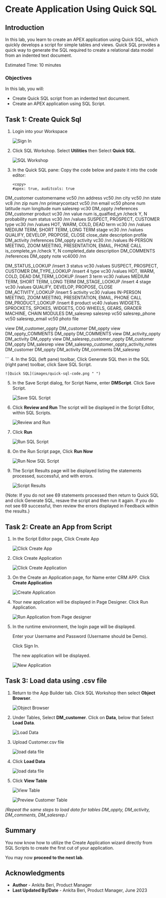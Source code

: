 # Create Application Using Quick SQL

## Introduction

In this lab, you learn to create an APEX application using Quick SQL, which quickly develops a script for simple tables and views.
Quick SQL provides a quick way to generate the SQL required to create a relational data model from an indented text document.

Estimated Time: 10 minutes

### Objectives

In this lab, you will:
- Create Quick SQL script from an indented text document.
- Create an APEX application using SQL Script.

## Task 1: Create Quick Sql

1. Login into your Workspace

     ![Sign In](images/login.png " ")

2. Click SQL Workshop. Select **Utilities** then Select **Quick SQL**.

    ![SQL Workshop](images/sql-workshop.png " ")

3. In the Quick SQL pane:
   Copy the code below and paste it into the code editor:

   ```
   <copy>
   #apex: true, auditcols: true
DM_customer
 customername vc50 /nn
 address vc50 /nn
 city vc50 /nn
 state vc8 /nn
 zip num /nn
 primarycontact vc50 /nn
 email vc50
 phone num
 latitude num
 longitude num
 salesrep vc30
 DM_oppty /references DM_customer
     product vc30 /nn
     value num
     is_qualfied_yn /check Y, N
     probability num
     status vc30 /nn /values SUSPECT, PROSPECT, CUSTOMER
     type vc30 /nn /values HOT, WARM, COLD, DEAD
     term vc30 /nn /values MEDIUM TERM, SHORT TERM, LONG TERM
     stage vc30 /nn /values QUALIFY, DEVELOP, PROPOSE, CLOSE
     close_date
     description
     profile
     DM_activity /references DM_oppty
         activity vc30 /nn /values IN-PERSON MEETING, ZOOM MEETING, PRESENTATION, EMAIL, PHONE CALL
         is_complete_yn /check Y, N
         completed_date
         description
     DM_COMMENTS /references DM_oppty
        note vc4000 /nn

DM_STATUS_LOOKUP /insert 3
 status vc30 /values SUSPECT, PROSPECT, CUSTOMER
DM_TYPE_LOOKUP /insert 4
 type vc30 /values HOT, WARM, COLD, DEAD
DM_TERM_LOOKUP /insert 3
 term vc30 /values MEDIUM TERM, SHORT TERM, LONG TERM
DM_STAGE_LOOKUP /insert 4
 stage vc30 /values QUALIFY, DEVELOP, PROPOSE, CLOSE
DM_ACTIVITY_LOOKUP /insert 5
 activity vc30 /values IN-PERSON MEETING, ZOOM MEETING, PRESENTATION, EMAIL, PHONE CALL
DM_PRODUCT_LOOKUP /insert 8
 product vc40 /values WIDGETS, SPROCKETS, SPOKES, WIDGETS, COG WHEELS, GEARS, GRADER MACHINE, CHAIN MODULES
DM_salesrep
 salesrep vc50
 salesrep_phone vc50
 salesrep_email vc50
 photo file

view DM_customer_oppty DM_customer DM_oppty
view DM_oppty_COMMENTS DM_oppty DM_COMMENTS
view DM_activity_oppty DM_activity DM_oppty
view DM_salesrep_customer_oppty DM_customer DM_oppty DM_salesrep
view DM_salesrep_customer_oppty_activity_notes DM_customer DM_oppty DM_activity DM_comments DM_salesrep

  </copy>
  ```
4. In the SQL (left pane) toolbar, Click Generate SQL then in the SQL (right pane) toolbar, click Save SQL Script.

    ![Quick SQL](images/quick-sql-code.png " ")

5. In the Save Script dialog, for Script Name, enter **DMScript**. Click Save Script.

    ![Save SQL Script](images/save-script.png " ")

6. Click **Review and Run**
   The script will be displayed in the Script Editor, within SQL Scripts.

    ![Review and Run](images/review-and-run.png " ")

7. Click **Run**    

    ![Run SQL Script](images/quick-sql-run.png " ")

8. On the Run Script page, Click **Run Now**

    ![Run Now SQL Script](images/quick-sql-run-now.png " ")

9. The Script Results page will be displayed listing the statements processed, successful, and with errors.

    ![Script Results](images/quick-sql-successful.png " ")

  {Note: If you do not see 69 statements processed then return to Quick SQL and click Generate SQL, resave the script and then run it again. If you do not see 69 successful, then review the errors displayed in Feedback within the results.}

## Task 2: Create an App from Script

1. In the Script Editor page, Click Create App

     ![Click Create App](images/quick-sql-create-app.png " ")

2. Click Create Application

     ![Click Create Application](images/create-application.png " ")  

3. On the Create an Application page, for Name enter CRM APP.
   Click **Create Application**

     ![Create Application](images/create-an-application.png " ")

4. Your new application will be displayed in Page Designer.
   Click Run Application.  

    ![Run Application from Page designer](images/run-app.png " ")  

5. In the runtime environment, the login page will be displayed.

   Enter your Username and Password (Username should be Demo).

   Click Sign In.

   The new application will be displayed.  

    ![New Application](images/run-application.png " ")  

## Task 3: Load data using .csv file

1. Return to the App Builder tab. Click SQL Workshop then select **Object Browser**.

    ![Object Browser](images/object-browser.png " ")

2. Under Tables, Select **DM_customer**. Click on **Data**, below that Select **Load Data**.

    ![Load Data](images/cust-load-data.png " ")

3. Upload Customer.csv file

    ![load data file](images/load-data-file.png " ")

4. Click **Load Data**

    ![load data file](images/click-load-data.png " ")

5. Click **View Table**

    ![View Table](images/customer-view-table.png " ")

    ![Preview Customer Table](images/preview-cust-table.png " ")

 /*Repeat the same steps to load data for tables DM_oppty, DM_activity, DM_comments, DM_salesrep.*/ 



## **Summary**

You now know how to utilize the Create Application wizard directly from SQL Scripts to create the first cut of your application.

You may now **proceed to the next lab**.   

## Acknowledgments
   - **Author** - Ankita Beri, Product Manager
   - **Last Updated By/Date** - Ankita Beri, Product Manager, June 2023
